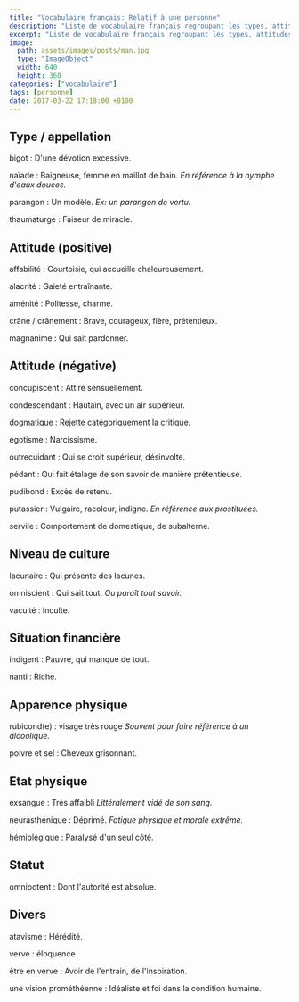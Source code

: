 ```yaml
---
title: "Vocabulaire français: Relatif à une personne"
description: "Liste de vocabulaire français regroupant les types, attitudes et autres mots relatifs à une personne."
excerpt: "Liste de vocabulaire français regroupant les types, attitudes et autres mots relatifs à une personne."
image:
  path: assets/images/posts/man.jpg
  type: "ImageObject"
  width: 640
  height: 360
categories: ["vocabulaire"]
tags: [personne]
date: 2017-03-22 17:18:00 +0100
---
```


## Type / appellation

bigot
: D'une dévotion excessive.

naïade
: Baigneuse, femme en maillot de bain.
*En référence à la nymphe d'eaux douces.*

parangon
: Un modèle.
*Ex: un parangon de vertu.*

thaumaturge
: Faiseur de miracle.


## Attitude (positive)

affabilité
: Courtoisie, qui accueille chaleureusement.

alacrité
: Gaieté entraînante.

aménité
: Politesse, charme.

crâne / crânement
: Brave, courageux, fière, prétentieux.

magnanime
: Qui sait pardonner.


## Attitude (négative)

concupiscent
: Attiré sensuellement.

condescendant
: Hautain, avec un air supérieur.

dogmatique
: Rejette catégoriquement la critique.

égotisme
: Narcissisme.

outrecuidant
: Qui se croit supérieur, désinvolte.

pédant
: Qui fait étalage de son savoir de manière prétentieuse.

pudibond
: Excès de retenu.

putassier
: Vulgaire, racoleur, indigne.
*En référence aux prostituées.*

servile
: Comportement de domestique, de subalterne.


## Niveau de culture

lacunaire
: Qui présente des lacunes.

omniscient
: Qui sait tout.
*Ou paraît tout savoir.*

vacuité
: Inculte.


## Situation financière

indigent
: Pauvre, qui manque de tout.

nanti
: Riche.


## Apparence physique

rubicond(e)
: visage très rouge
*Souvent pour faire référence à un alcoolique.*

poivre et sel
: Cheveux grisonnant.


## Etat physique

exsangue
: Très affaibli
*Littéralement vidé de son sang.*

neurasthénique
: Déprimé.
*Fatigue physique et morale extrême.*

hémiplégique
: Paralysé d'un seul côté.


## Statut

omnipotent
: Dont l'autorité est absolue.


## Divers

atavisme
: Hérédité.

verve
: éloquence

être en verve
:  Avoir de l'entrain, de l'inspiration.

une vision prométhéenne
: Idéaliste et foi dans la condition humaine.
